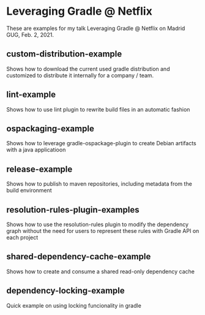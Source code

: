 # Leveraging Gradle @ Netflix

These are examples for my talk Leveraging Gradle @ Netflix on Madrid GUG, Feb. 2, 2021.

## custom-distribution-example

Shows how to download the current used gradle distribution and customized to distribute it internally for a company / team.

## lint-example

Shows how to use lint plugin to rewrite build files in an automatic fashion

## ospackaging-example

Shows how to leverage gradle-ospackage-plugin to create Debian artifacts with a java applicatioon

## release-example

Shows how to publish to maven repositories, including metadata from the build environment

## resolution-rules-plugin-examples

Shows how to use the resolution-rules plugin to modify the dependency graph without the need for users to represent these rules with Gradle API on each project


## shared-dependency-cache-example

Shows how to create and consume a shared read-only dependency cache

## dependency-locking-example

Quick example on using locking funcionality in gradle
